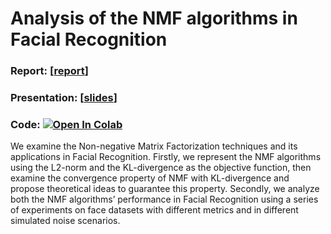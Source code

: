 # Analysis of the NMF algorithms in Facial Recognition

### Report: [[report](https://github.com/VanHoann/NMF_in_Facial_Recognition/blob/main/NMF_in_Facial_Recognition.pdf)]

### Presentation: [[slides](https://github.com/VanHoann/NMF_in_Facial_Recognition/blob/main/Presentation_slides.pdf)]

### Code: [![Open In Colab](https://colab.research.google.com/assets/colab-badge.svg)]()

We examine the Non-negative Matrix Factorization techniques and its applications
in Facial Recognition. Firstly, we represent the NMF algorithms using the L2-norm
and the KL-divergence as the objective function, then examine the convergence
property of NMF with KL-divergence and propose theoretical ideas to guarantee
this property. Secondly, we analyze both the NMF algorithms’ performance in
Facial Recognition using a series of experiments on face datasets with different
metrics and in different simulated noise scenarios.
